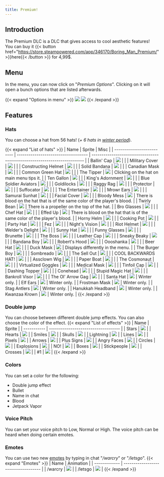 ```yaml
---
title: Premium!
---
```


## Introduction
The Premium DLC is a DLC that gives access to cool aesthetic features!  
You can buy it {{< button href="https://store.steampowered.com/app/346170/Boring_Man_Premium/" >}}here{{< /button >}} for 4,99$.

## Menu
In the menu, you can now click on "*Premium Options*". Clicking on it will open a bunch options that are listed afterwards.

{{< expand "Options in menu" >}}
![](https://i.imgur.com/ZuNSn3V.png)
![](https://i.imgur.com/ABV07pK.png)
{{< /expand >}}

## Features
### Hats
<!-- FIXME: winter period link -->
You can choose a hat from 56 hats! (*+ 6 hats in [winter period]()*).

{{< expand "List of hats" >}}
| Name                       |  Sprite                              | Misc                                                                       |
| -------------------------- | ------------------------------------ | -------------------------------------------------------------------------- |
| Ballin' Cap                | ![](https://i.imgur.com/XF1FBs6.png) |                                                                            |
| Military Cover             | ![](https://i.imgur.com/8IqVSng.png) |                                                                            |
| Constructing Helmet        | ![](https://i.imgur.com/1LFnyUf.png) |                                                                            |
| Solid Bandana              | ![](https://i.imgur.com/sFVeoir.png) |                                                                            |
| Canadian Mask              | ![](https://i.imgur.com/NqV40lU.png) |                                                                            |
| Common Green Hat           | ![](https://i.imgur.com/TCYxeWx.png) |                                                                            |
| The Tipper                 | ![](https://i.imgur.com/tKMA161.png) | Clicking on the hat on main menu tips it.                                  |
| Ten Gallon                 | ![](https://i.imgur.com/aBwwWHE.png) |                                                                            |
| King's Adornment           | ![](https://i.imgur.com/ghZIiri.png) |                                                                            |
| Blue Soldier Aviators      | ![](https://i.imgur.com/NmrTDzW.png) |                                                                            |
| Goldilocks                 | ![](https://i.imgur.com/tiVRMRw.png) |                                                                            |
| Raggy Rag                  | ![](https://i.imgur.com/17scb28.png) |                                                                            |
| Protector                  | ![](https://i.imgur.com/GfDnDuz.png) |                                                                            |
| Suffocator                 | ![](https://i.imgur.com/xKIkPL6.png) |                                                                            |
| The Entertainer            | ![](https://i.imgur.com/yRuFZRh.png) |                                                                            |
| Mrowr Ears                 | ![](https://i.imgur.com/2WYTLbl.png) |                                                                            |
| Samurai Sunhat             | ![](https://i.imgur.com/9qUPwBF.png) |                                                                            |
| Facial Cover               | ![](https://i.imgur.com/ujR4C6h.png) |                                                                            |
| Bloody Mess                | ![](https://i.imgur.com/fLj19NK.png) | There is blood on the hat that is of the same color of the player's blood. |
| Twirly Bean                | ![](https://i.imgur.com/7uDJHC8.png) | There is a propeller on the top of the hat.                                |
| Bro Glasses                | ![](https://i.imgur.com/O0mwFbE.png) |                                                                            |
| Chef Hat                   | ![](https://i.imgur.com/eDlP2wm.png) |                                                                            |
| Effed Up                   | ![](https://i.imgur.com/DSaL7sr.png) | There is blood on the hat that is of the same color of the player's blood. |
| Horny Helm                 | ![](https://i.imgur.com/qjai4V9.png) |                                                                            |
| Cooking Pot                | ![](https://i.imgur.com/iZo0Xhn.png) |                                                                            |
| Party Hat                  | ![](https://i.imgur.com/3ekjJv0.png) |                                                                            |
| Fez                        | ![](https://i.imgur.com/jEvJvPX.png) |                                                                            |
| Night's Vision             | ![](https://i.imgur.com/J581oZM.png) |                                                                            |
| Riot Helmet                | ![](https://i.imgur.com/AHqQbfC.png) |                                                                            |
| Welder's Delight           | ![](https://i.imgur.com/487suXq.png) |                                                                            |
| Sunny Hat                  | ![](https://i.imgur.com/wgKkPQW.png) |                                                                            |
| Funny Glasses              | ![](https://i.imgur.com/wc2UCff.png) |                                                                            |
| Brunette                   | ![](https://i.imgur.com/c1yGoI4.png) |                                                                            |
| The Boss                   | ![](https://i.imgur.com/orvUyI6.png) |                                                                            |
| Leather Cap                | ![](https://i.imgur.com/JSgKKfL.png) |                                                                            |
| Sneaky Beaky               | ![](https://i.imgur.com/4HjNSqo.png) |                                                                            |
| Bandana Boy                | ![](https://i.imgur.com/I3ESMA0.png) |                                                                            |
| Robert's Hood              | ![](https://i.imgur.com/R1ceD0W.png) |                                                                            |
| Oooshanka                  | ![](https://i.imgur.com/M7skM9N.png) |                                                                            |
| Beer Hat                   | ![](https://i.imgur.com/iWmZvfI.png) |                                                                            |
| Duck Mask                  | ![](https://i.imgur.com/wOQldAB.png) | Displays differently in the menu.                                          |
| The Burger Boy             | ![](https://i.imgur.com/3zoFtvH.png) |                                                                            |
| Sombreado                  | ![](https://i.imgur.com/VKtE6gd.png) |                                                                            |
| The Sell Out               | ![](https://i.imgur.com/JjiGg54.png) |                                                                            |
| COOL BACKWARDS HAT!        | ![](https://i.imgur.com/ycEzWoW.png) |                                                                            |
| Assclown Wig               | ![](https://i.imgur.com/5cIjBeC.png) |                                                                            |
| Paper Boat                 | ![](https://i.imgur.com/m2HvLG4.png) |                                                                            |
| The Cosmonaut              | ![](https://i.imgur.com/quS1c45.png) |                                                                            |
| Virtualized Goggles        | ![](https://i.imgur.com/jFjY6Zj.png) |                                                                            |
| Medical Mask               | ![](https://i.imgur.com/hEARjl4.png) |                                                                            |
| Tinfoil Cap                | ![](https://i.imgur.com/HcdEgpb.png) |                                                                            |
| Dashing Topper             | ![](https://i.imgur.com/sluCIpJ.png) |                                                                            |
| Conehead                   | ![](https://i.imgur.com/RlCgB9I.png) |                                                                            |
| Stupid Magic Hat           | ![](https://i.imgur.com/ElKhZiM.png) |                                                                            |
| Bankroll Visor             | ![](https://i.imgur.com/yvKlTYm.png) |                                                                            |
| The Ol' Arrow Gag          | ![](https://i.imgur.com/65YTXuu.png) |                                                                            |
| Santa Hat                  | ![](https://i.imgur.com/q5TnuUS.png) | Winter only.                                                               |
| Elf Ears                   | ![](https://i.imgur.com/8y0V5i3.png) | Winter only.                                                               |
| Frostman Mask              | ![](https://i.imgur.com/esEsYu9.png) | Winter only.                                                               |
| Stag Antlers               | ![](https://i.imgur.com/Fgg75b1.png) | Winter only.                                                               |
| Hanukkah Headband          | ![](https://i.imgur.com/oAqYKXj.png) | Winter only.                                                               |
| Kwanzaa Krown              | ![](https://i.imgur.com/8XKoB9d.png) | Winter only.                                                               |
{{< /expand >}}

### Double jump
You can choose between different double jump effects. You can also choose the color of the effect.
{{< expand "List of effects" >}}
| Name        | Sprite                               |
| ----------- | ------------------------------------ |
| Stars       | ![](https://i.imgur.com/HqzAoYU.png) |
| Hearts      | ![](https://i.imgur.com/59REQmf.png) |
| Smiles      | ![](https://i.imgur.com/WnseoMX.png) |
| Skulls      | ![](https://i.imgur.com/UVnVgV5.png) |
| Lightning   | ![](https://i.imgur.com/0Sn1yq8.png) |
| Lines       | ![](https://i.imgur.com/9X9NTEh.png) |
| Pixels      | ![](https://i.imgur.com/GDsAhHZ.png) |
| Arrows      | ![](https://i.imgur.com/jknjLGh.png) |
| Plus Signs  | ![](https://i.imgur.com/kJAHhhR.png) |
| Angry Faces | ![](https://i.imgur.com/I2XFFve.png) |
| Circles     | ![](https://i.imgur.com/7g9lYHs.png) |
| Explosions  | ![](https://i.imgur.com/yXu6c7o.png) |
| NO!         | ![](https://i.imgur.com/gXLfel1.png) |
| Boxes       | ![](https://i.imgur.com/xQPrE1n.png) |
| Stickpeople | ![](https://i.imgur.com/cjZcWFy.png) |
| Crosses     | ![](https://i.imgur.com/GUFG8aW.png) |
| #1          | ![](https://i.imgur.com/V0JwyLI.png) |
{{< /expand >}}

### Colors
You can set a color for the following:
- Double jump effect
- Bullet
- Name in chat
- Blood
- Jetpack Vapor

### Voice Pitch
You can set your voice pitch to Low, Normal or High. The voice pitch can be heard when doing certain emotes.

### Emotes
<!-- FIXME: emotes link -->
You can use two new [emotes]() by typing in chat "*/warcry*" or "*/letsgo*".
{{< expand "Emotes" >}}
| Name          | Animation                            |
| ------------- | ------------------------------------ |
| /warcry       | ![](https://cdn.akamai.steamstatic.com/steam/apps/346170/extras/warcry.gif?t=1626289680) |
| /letsgo       | ![](https://cdn.akamai.steamstatic.com/steam/apps/346170/extras/letsgo.gif?t=1626289680) |
{{< /expand >}}